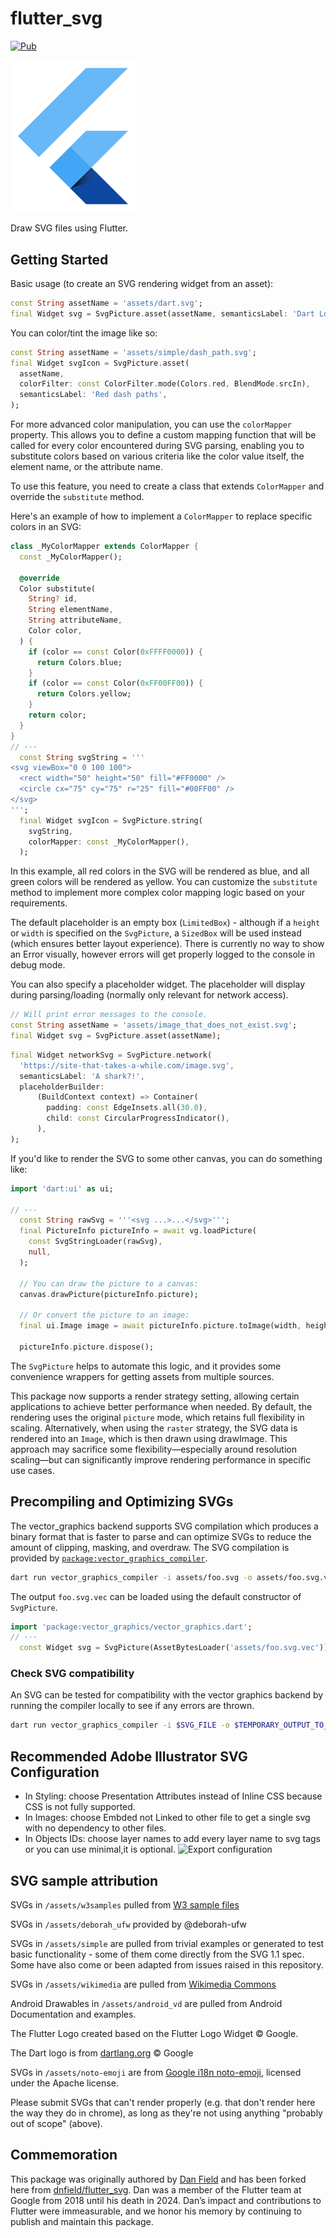 # flutter_svg

[![Pub](https://img.shields.io/pub/v/flutter_svg.svg)](https://pub.dartlang.org/packages/flutter_svg)

<!-- markdownlint-disable MD033 -->
<img src="https://raw.githubusercontent.com/dnfield/flutter_svg/7d374d7107561cbd906d7c0ca26fef02cc01e7c8/example/assets/flutter_logo.svg?sanitize=true" width="200px" alt="Flutter Logo which can be rendered by this package!">
<!-- markdownlint-enable MD033 -->

Draw SVG files using Flutter.

## Getting Started

Basic usage (to create an SVG rendering widget from an asset):

<?code-excerpt "example/lib/readme_excerpts.dart (SimpleAsset)"?>
```dart
const String assetName = 'assets/dart.svg';
final Widget svg = SvgPicture.asset(assetName, semanticsLabel: 'Dart Logo');
```

You can color/tint the image like so:

<?code-excerpt "example/lib/readme_excerpts.dart (ColorizedAsset)"?>
```dart
const String assetName = 'assets/simple/dash_path.svg';
final Widget svgIcon = SvgPicture.asset(
  assetName,
  colorFilter: const ColorFilter.mode(Colors.red, BlendMode.srcIn),
  semanticsLabel: 'Red dash paths',
);
```

For more advanced color manipulation, you can use the `colorMapper` property.
This allows you to define a custom mapping function that will be called for
every color encountered during SVG parsing, enabling you to substitute colors
based on various criteria like the color value itself, the element name, or the
attribute name.

To use this feature, you need to create a class that extends `ColorMapper` and
override the `substitute` method.

Here's an example of how to implement a `ColorMapper` to replace specific colors in an SVG:

<?code-excerpt "example/lib/readme_excerpts.dart (ColorMapper)"?>
```dart
class _MyColorMapper extends ColorMapper {
  const _MyColorMapper();

  @override
  Color substitute(
    String? id,
    String elementName,
    String attributeName,
    Color color,
  ) {
    if (color == const Color(0xFFFF0000)) {
      return Colors.blue;
    }
    if (color == const Color(0xFF00FF00)) {
      return Colors.yellow;
    }
    return color;
  }
}
// ···
  const String svgString = '''
<svg viewBox="0 0 100 100">
  <rect width="50" height="50" fill="#FF0000" />
  <circle cx="75" cy="75" r="25" fill="#00FF00" />
</svg>
''';
  final Widget svgIcon = SvgPicture.string(
    svgString,
    colorMapper: const _MyColorMapper(),
  );
```

In this example, all red colors in the SVG will be rendered as blue, and all green colors will be rendered as yellow. You can customize the `substitute` method to implement more complex color mapping logic based on your requirements.

The default placeholder is an empty box (`LimitedBox`) - although if a `height`
or `width` is specified on the `SvgPicture`, a `SizedBox` will be used instead
(which ensures better layout experience). There is currently no way to show an
Error visually, however errors will get properly logged to the console in debug
mode.

You can also specify a placeholder widget. The placeholder will display during
parsing/loading (normally only relevant for network access).

<?code-excerpt "example/lib/readme_excerpts.dart (MissingAsset)"?>
```dart
// Will print error messages to the console.
const String assetName = 'assets/image_that_does_not_exist.svg';
final Widget svg = SvgPicture.asset(assetName);
```

<?code-excerpt "example/lib/readme_excerpts.dart (AssetWithPlaceholder)"?>
```dart
final Widget networkSvg = SvgPicture.network(
  'https://site-that-takes-a-while.com/image.svg',
  semanticsLabel: 'A shark?!',
  placeholderBuilder:
      (BuildContext context) => Container(
        padding: const EdgeInsets.all(30.0),
        child: const CircularProgressIndicator(),
      ),
);
```

If you'd like to render the SVG to some other canvas, you can do something like:

<?code-excerpt "example/lib/readme_excerpts.dart (OutputConversion)"?>
```dart
import 'dart:ui' as ui;

// ···
  const String rawSvg = '''<svg ...>...</svg>''';
  final PictureInfo pictureInfo = await vg.loadPicture(
    const SvgStringLoader(rawSvg),
    null,
  );

  // You can draw the picture to a canvas:
  canvas.drawPicture(pictureInfo.picture);

  // Or convert the picture to an image:
  final ui.Image image = await pictureInfo.picture.toImage(width, height);

  pictureInfo.picture.dispose();
```

The `SvgPicture` helps to automate this logic, and it provides some convenience
wrappers for getting assets from multiple sources.

This package now supports a render strategy setting, allowing certain
applications to achieve better performance when needed. By default, the
rendering uses the original `picture` mode, which retains full flexibility in
scaling. Alternatively, when using the `raster` strategy, the SVG data is
rendered into an `Image`, which is then drawn using drawImage. This approach may
sacrifice some flexibility—especially around resolution scaling—but can
significantly improve rendering performance in specific use cases.

## Precompiling and Optimizing SVGs

The vector_graphics backend supports SVG compilation which produces a binary
format that is faster to parse and can optimize SVGs to reduce the amount of
clipping, masking, and overdraw. The SVG compilation is provided by
[`package:vector_graphics_compiler`](https://pub.dev/packages/vector_graphics_compiler).

```sh
dart run vector_graphics_compiler -i assets/foo.svg -o assets/foo.svg.vec
```

The output `foo.svg.vec` can be loaded using the default constructor of
`SvgPicture`.

<?code-excerpt "example/lib/readme_excerpts.dart (PrecompiledAsset)"?>
```dart
import 'package:vector_graphics/vector_graphics.dart';
// ···
  const Widget svg = SvgPicture(AssetBytesLoader('assets/foo.svg.vec'));
```

### Check SVG compatibility

An SVG can be tested for compatibility with the vector graphics backend by
running the compiler locally to see if any errors are thrown.

```sh
dart run vector_graphics_compiler -i $SVG_FILE -o $TEMPORARY_OUTPUT_TO_BE_DELETED --no-optimize-masks --no-optimize-clips --no-optimize-overdraw --no-tessellate
```

## Recommended Adobe Illustrator SVG Configuration
- In Styling: choose Presentation Attributes instead of Inline CSS because CSS is not fully supported.
- In Images: choose Embded not Linked to other file to get a single svg with no dependency to other files.
- In Objects IDs: choose layer names to add every layer name to svg tags or you can use minimal,it is optional.
![Export configuration](https://user-images.githubusercontent.com/2842459/62599914-91de9c00-b8fe-11e9-8fb7-4af57d5100f7.png)

## SVG sample attribution

SVGs in `/assets/w3samples` pulled from [W3 sample files](https://dev.w3.org/SVG/tools/svgweb/samples/svg-files/)

SVGs in `/assets/deborah_ufw` provided by @deborah-ufw

SVGs in `/assets/simple` are pulled from trivial examples or generated to test
basic functionality - some of them come directly from the SVG 1.1 spec. Some
have also come or been adapted from issues raised in this repository.

SVGs in `/assets/wikimedia` are pulled from [Wikimedia Commons](https://commons.wikimedia.org/wiki/Main_Page)

Android Drawables in `/assets/android_vd` are pulled from Android Documentation
and examples.

The Flutter Logo created based on the Flutter Logo Widget © Google.

The Dart logo is from
[dartlang.org](https://github.com/dart-lang/site-shared/blob/master/src/_assets/images/dart/logo%2Btext/horizontal/original.svg)
© Google

SVGs in `/assets/noto-emoji` are from [Google i18n noto-emoji](https://github.com/googlei18n/noto-emoji),
licensed under the Apache license.

Please submit SVGs that can't render properly (e.g. that don't render here the
way they do in chrome), as long as they're not using anything "probably out of
scope" (above).

## Commemoration

This package was originally authored by
[Dan Field](https://github.com/dnfield) and has been forked here
from [dnfield/flutter_svg](https://github.com/dnfield/flutter_svg).
Dan was a member of the Flutter team at Google from 2018 until his death
in 2024. Dan’s impact and contributions to Flutter were immeasurable, and we
honor his memory by continuing to publish and maintain this package.
